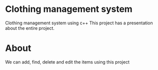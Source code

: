 # Clothing management system
Clothing management system using c++
This project has a presentation about the entire project.
# About
We can add, find, delete and edit the items using this project
